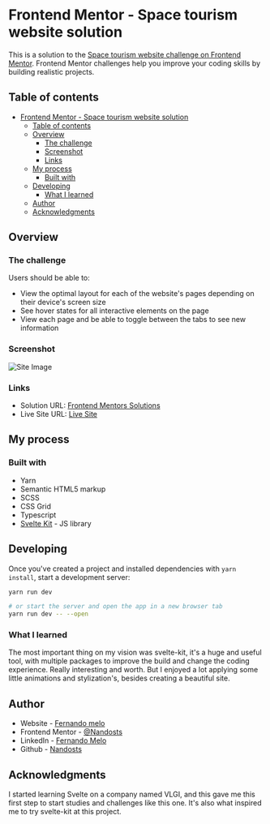 # Frontend Mentor - Space tourism website solution

This is a solution to the [Space tourism website challenge on Frontend Mentor](https://www.frontendmentor.io/challenges/space-tourism-multipage-website-gRWj1URZ3). Frontend Mentor challenges help you improve your coding skills by building realistic projects.

## Table of contents

- [Frontend Mentor - Space tourism website solution](#frontend-mentor---space-tourism-website-solution)
  - [Table of contents](#table-of-contents)
  - [Overview](#overview)
    - [The challenge](#the-challenge)
    - [Screenshot](#screenshot)
    - [Links](#links)
  - [My process](#my-process)
    - [Built with](#built-with)
  - [Developing](#developing)
    - [What I learned](#what-i-learned)
  - [Author](#author)
  - [Acknowledgments](#acknowledgments)

## Overview

### The challenge

Users should be able to:

- View the optimal layout for each of the website's pages depending on their device's screen size
- See hover states for all interactive elements on the page
- View each page and be able to toggle between the tabs to see new information

### Screenshot

![Site Image](https://imgur.com/LAKNDBx.png)

### Links

- Solution URL: [Frontend Mentors Solutions](https://www.frontendmentor.io/challenges/space-tourism-multipage-website-gRWj1URZ3/hub/svelte-kit-responsive-space-website-n-5h2znErf)
- Live Site URL: [Live Site](https://creative-cat-3c47d4.netlify.app/)

## My process

### Built with

- Yarn
- Semantic HTML5 markup
- SCSS
- CSS Grid
- Typescript
- [Svelte Kit](https://kit.svelte.dev/) - JS library

## Developing

Once you've created a project and installed dependencies with `yarn install`, start a development server:

```bash
yarn run dev

# or start the server and open the app in a new browser tab
yarn run dev -- --open
```

### What I learned

The most important thing on my vision was svelte-kit, it's a huge and useful tool, with multiple packages to improve the build and change the coding experience. Really interesting and worth. But I enjoyed a lot applying some little animations and stylization's, besides creating a beautiful site.

## Author

- Website - [Fernando melo](https://www.your-site.com)
- Frontend Mentor - [@Nandosts](https://www.frontendmentor.io/profile/Nandosts)
- LinkedIn - [Fernando Melo](https://www.linkedin.com/in/fernando-sm/)
- Github - [Nandosts](https://github.com/Nandosts/)

## Acknowledgments

I started learning Svelte on a company named VLGI, and this gave me this first step to start studies and challenges like this one. It's also what inspired me to try svelte-kit at this project.
